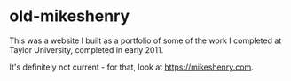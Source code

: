 # old-mikeshenry

This was a website I built as a portfolio of some of the work I completed at Taylor University, completed in early 2011. 

It's definitely not current - for that, look at https://mikeshenry.com.
